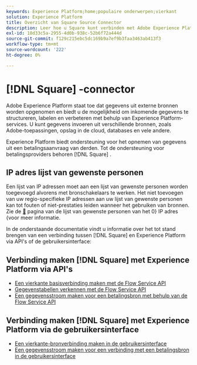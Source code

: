 ```yaml
---
keywords: Experience Platform;home;populaire onderwerpen;vierkant
solution: Experience Platform
title: Overzicht van Square Source Connector
description: Leer hoe u Square kunt verbinden met Adobe Experience Platform via API's of de gebruikersinterface.
exl-id: 18d33c5a-2955-4d0b-938c-52b6f72a444d
source-git-commit: f129c215ebc5dc169b9a7ef9b3faa3463ab413f3
workflow-type: tm+mt
source-wordcount: '222'
ht-degree: 0%

---
```


# [!DNL Square] -connector

Adobe Experience Platform staat toe dat gegevens uit externe bronnen worden opgenomen en biedt u de mogelijkheid om inkomende gegevens te structureren, labelen en verbeteren met behulp van Experience Platform-services. U kunt gegevens invoeren uit verschillende bronnen, zoals Adobe-toepassingen, opslag in de cloud, databases en vele andere.

Experience Platform biedt ondersteuning voor het opnemen van gegevens uit een betalingsaanvraag van derden. Tot de ondersteuning voor betalingsproviders behoren [!DNL Square] .

## IP adres lijst van gewenste personen

Een lijst van IP adressen moet aan een lijst van gewenste personen worden toegevoegd alvorens met bronschakelaars te werken. Het niet toevoegen van uw regio-specifieke IP adressen aan uw lijst van gewenste personen kan tot fouten of niet-prestaties leiden wanneer het gebruiken van bronnen. Zie de [&#128279;](../../ip-address-allow-list.md) pagina van de lijst van gewenste personen van het 0&rbrace; IP adres &lbrace;voor meer informatie.

In de onderstaande documentatie vindt u informatie over het tot stand brengen van een verbinding tussen [!DNL Square] en Experience Platform via API&#39;s of de gebruikersinterface:

## Verbinding maken [!DNL Square] met Experience Platform via API&#39;s

* [Een vierkante basisverbinding maken met de Flow Service API](../../tutorials/api/create/payments/square.md)
* [Gegevenstabellen verkennen met de Flow Service API](../../tutorials/api/explore/tabular.md)
* [Een gegevensstroom maken voor een betalingsbron met behulp van de Flow Service API](../../tutorials/api/collect/payments.md)

## Verbinding maken [!DNL Square] met Experience Platform via de gebruikersinterface

* [Een vierkante-bronverbinding maken in de gebruikersinterface](../../tutorials/ui/create/payments/square.md)
* [Een gegevensstroom maken voor een verbinding met een betalingsbron in de gebruikersinterface](../../tutorials/ui/dataflow/payments.md)
